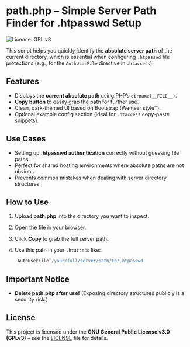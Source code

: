 
# path.php – Simple Server Path Finder for .htpasswd Setup

![License: GPL v3](https://img.shields.io/badge/License-GPLv3-blue.svg)

This script helps you quickly identify the **absolute server path** of the current directory, which is essential when configuring `.htpasswd` file protections (e.g., for the `AuthUserFile` directive in `.htaccess`).

## Features
- Displays the **current absolute path** using PHP’s `dirname(__FILE__)`.
- **Copy button** to easily grab the path for further use.
- Clean, dark-themed UI based on Bootstrap (Wemser style™).
- Optional example config section (ideal for `.htaccess` copy-paste snippets).

## Use Cases
- Setting up **.htpasswd authentication** correctly without guessing file paths.
- Perfect for shared hosting environments where absolute paths are not obvious.
- Prevents common mistakes when dealing with server directory structures.

## How to Use
1. Upload **path.php** into the directory you want to inspect.
2. Open the file in your browser.
3. Click **Copy** to grab the full server path.
4. Use this path in your `.htaccess` like:

   ```apache
    AuthUserFile /your/full/server/path/to/.htpasswd
    ```

## Important Notice
- **Delete path.php after use!** (Exposing directory structures publicly is a security risk.)

## License
This project is licensed under the **GNU General Public License v3.0 (GPLv3)** – see the [LICENSE](LICENSE) file for details.
